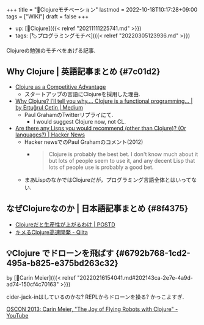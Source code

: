 +++
title = "📝Clojureモチベーション"
lastmod = 2022-10-18T10:17:28+09:00
tags = ["WIKI"]
draft = false
+++

-   up: [📁Clojure]({{< relref "20211111225741.md" >}})
-   tags: [🏷プログラミングモチベ]({{< relref "20220305123936.md" >}})

Clojureの勉強のモチベをあげる記事.


## Why Clojure | 英語記事まとめ {#7c01d2}

-   [Clojure as a Competitive Advantage](https://simonelnahas.com/posts/clojure-startup)
    -   スタートアップの言語にClojureを採用した理由.
-   [Why Clojure? I’ll tell you why…. Clojure is a functional programming… | by
    Ertuğrul Çetin | Medium](https://medium.com/@ertu.ctn/why-clojure-seriously-why-9f5e6f24dc29)
    -   Paul GrahamのTwitterリプライにて.
        -   I would suggest Clojure now, not CL.
-   [Are there any Lisps you would recommend (other than Clojure)? (Or
    languages?) | Hacker News](https://news.ycombinator.com/item?id=4487793)
    -   Hacker newsでのPaul Grahamのコメント(2012)
        -   > Clojure is probably the best bet. I don't know much about it but lots of
            people seem to use it, and any decent Lisp that lots of people use is
            probably a good bet.
    -   まあLispのなかではClojureだが，プログラミング言語全体とはいってない.


## なぜClojureなのか | 日本語記事まとめ {#8f4375}

-   [Clojureだと生産性が上がるわけ | POSTD](https://postd.cc/why-im-productive-in-clojure/)
-   [キメるClojure高速開発 - Qiita](https://qiita.com/223kazuki/items/afb6341cf73a9173fda0)


## 💡Clojure でドローンを飛ばす {#6792b768-1cd2-495a-b825-e375bd263c32}

by [👩Carin Meier]({{< relref "20220216154041.md#202143ca-2e7e-4a9d-ad74-150cf4c70163" >}})

cider-jack-inはしているのかな? REPLからドローンを操る? かっこよすぎ.

[OSCON 2013: Carin Meier, "The Joy of Flying Robots with Clojure" - YouTube](https://www.youtube.com/watch?v=Ty9QDqV-_Ak)
